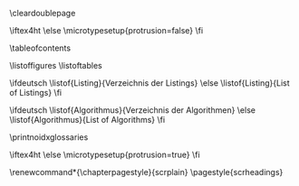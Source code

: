 \cleardoublepage

\iftex4ht
\else
\microtypesetup{protrusion=false}
\fi

\tableofcontents

\listoffigures
\listoftables

\ifdeutsch
\listof{Listing}{Verzeichnis der Listings}
\else
\listof{Listing}{List of Listings}
\fi

\ifdeutsch
\listof{Algorithmus}{Verzeichnis der Algorithmen}
\else
\listof{Algorithmus}{List of Algorithms}
\fi

\printnoidxglossaries

\iftex4ht
\else
\microtypesetup{protrusion=true}
\fi

\renewcommand*{\chapterpagestyle}{scrplain}
\pagestyle{scrheadings}
